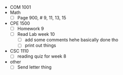 - COM 1001
- Math
	- [ ] Page 900, #  9, 11, 13, 15 
- CPE 1500
	- [ ] Homework 9
	- [ ] Read Lab week 10
		 - [ ] add some comments hehe
			 basically done tho
		- [ ] print out things
- CSC 1110
	- [ ] reading quiz for week 8
- other
	- [ ] Send letter thing